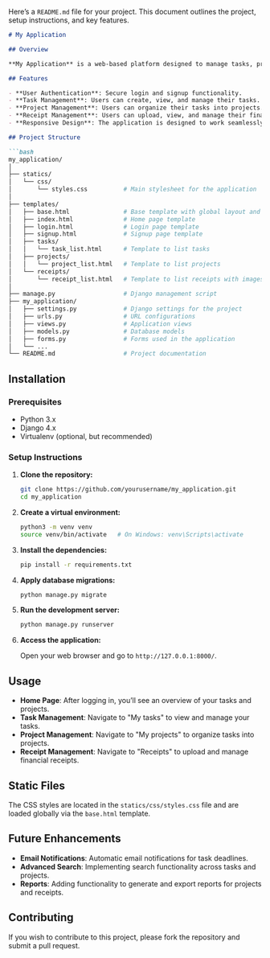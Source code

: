 Here’s a `README.md` file for your project. This document outlines the project, setup instructions, and key features.

```markdown
# My Application

## Overview

**My Application** is a web-based platform designed to manage tasks, projects, and financial receipts. It features user authentication, project management, task tracking, and receipt management, all within a clean and responsive user interface.

## Features

- **User Authentication**: Secure login and signup functionality.
- **Task Management**: Users can create, view, and manage their tasks.
- **Project Management**: Users can organize their tasks into projects.
- **Receipt Management**: Users can upload, view, and manage their financial receipts, with images displayed in the list and detail views.
- **Responsive Design**: The application is designed to work seamlessly on various screen sizes.

## Project Structure

```bash
my_application/
│
├── statics/
│   └── css/
│       └── styles.css          # Main stylesheet for the application
│
├── templates/
│   ├── base.html               # Base template with global layout and navigation
│   ├── index.html              # Home page template
│   ├── login.html              # Login page template
│   ├── signup.html             # Signup page template
│   ├── tasks/
│   │   └── task_list.html      # Template to list tasks
│   ├── projects/
│   │   └── project_list.html   # Template to list projects
│   └── receipts/
│       └── receipt_list.html   # Template to list receipts with images
│
├── manage.py                   # Django management script
├── my_application/
│   ├── settings.py             # Django settings for the project
│   ├── urls.py                 # URL configurations
│   ├── views.py                # Application views
│   ├── models.py               # Database models
│   ├── forms.py                # Forms used in the application
│   └── ...
└── README.md                   # Project documentation
```

## Installation

### Prerequisites

- Python 3.x
- Django 4.x
- Virtualenv (optional, but recommended)

### Setup Instructions

1. **Clone the repository:**

   ```bash
   git clone https://github.com/yourusername/my_application.git
   cd my_application
   ```

2. **Create a virtual environment:**

   ```bash
   python3 -m venv venv
   source venv/bin/activate   # On Windows: venv\Scripts\activate
   ```

3. **Install the dependencies:**

   ```bash
   pip install -r requirements.txt
   ```

4. **Apply database migrations:**

   ```bash
   python manage.py migrate
   ```

5. **Run the development server:**

   ```bash
   python manage.py runserver
   ```

6. **Access the application:**

   Open your web browser and go to `http://127.0.0.1:8000/`.

## Usage

- **Home Page**: After logging in, you’ll see an overview of your tasks and projects.
- **Task Management**: Navigate to "My tasks" to view and manage your tasks.
- **Project Management**: Navigate to "My projects" to organize tasks into projects.
- **Receipt Management**: Navigate to "Receipts" to upload and manage financial receipts.

## Static Files

The CSS styles are located in the `statics/css/styles.css` file and are loaded globally via the `base.html` template.

## Future Enhancements

- **Email Notifications**: Automatic email notifications for task deadlines.
- **Advanced Search**: Implementing search functionality across tasks and projects.
- **Reports**: Adding functionality to generate and export reports for projects and receipts.

## Contributing

If you wish to contribute to this project, please fork the repository and submit a pull request.

